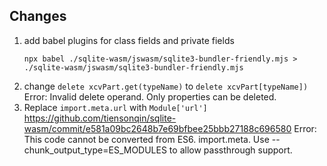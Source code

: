 ## Changes

1. add babel plugins for class fields and private fields
   ```shell
   npx babel ./sqlite-wasm/jswasm/sqlite3-bundler-friendly.mjs > ./sqlite-wasm/jswasm/sqlite3-bundler-friendly.mjs
   ```
2. change `delete xcvPart.get(typeName)` to `delete xcvPart[typeName])` Error:
   Invalid delete operand. Only properties can be deleted.
3. Replace `import.meta.url` with `Module['url']`
   https://github.com/tiensonqin/sqlite-wasm/commit/e581a09bc2648b7e69bfbee25bbb27188c696580
   Error: This code cannot be converted from ES6. import.meta. Use
   --chunk_output_type=ES_MODULES to allow passthrough support.
